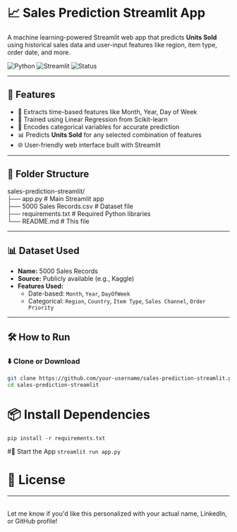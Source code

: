 # 📈 Sales Prediction Streamlit App

A machine learning-powered Streamlit web app that predicts **Units Sold** using historical sales data and user-input features like region, item type, order date, and more.

![Python](https://img.shields.io/badge/Python-3.8%2B-blue.svg)
![Streamlit](https://img.shields.io/badge/Streamlit-Enabled-green)
![Status](https://img.shields.io/badge/Status-Active-brightgreen)

---

## 🚀 Features

- 📅 Extracts time-based features like Month, Year, Day of Week  
- 🧠 Trained using Linear Regression from Scikit-learn  
- 🔢 Encodes categorical variables for accurate prediction  
- 📊 Predicts **Units Sold** for any selected combination of features  
- 🌐 User-friendly web interface built with Streamlit  

---

## 📂 Folder Structure

sales-prediction-streamlit/<br>
├── app.py # Main Streamlit app<br>
├── 5000 Sales Records.csv # Dataset file<br>
├── requirements.txt # Required Python libraries<br>
└── README.md # This file<br>


---

## 📊 Dataset Used

- **Name:** 5000 Sales Records  
- **Source:** Publicly available (e.g., Kaggle)  
- **Features Used:**  
  - Date-based: `Month`, `Year`, `DayOfWeek`  
  - Categorical: `Region`, `Country`, `Item Type`, `Sales Channel`, `Order Priority`

---

## 🛠️ How to Run

### ⬇️ Clone or Download

```bash
git clone https://github.com/your-username/sales-prediction-streamlit.git
cd sales-prediction-streamlit
```
# 📦 Install Dependencies
`pip install -r requirements.txt`

#🚦 Start the App
`streamlit run app.py`

# 📄 License

---

<br>Let me know if you'd like this personalized with your actual name, LinkedIn, or GitHub profile!

